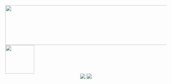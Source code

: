 <div align="center">
  <img width="800px" height="125px" src="github.com/kydyrmyshov107"/>
</div>

<a href="https://github.com/Elkhan2003">
  <img height="90" src="https://readme-typing-svg.herokuapp.com?color=D7D9D2&lines=Just+Frontend+Developer"/>
</a>


<div align="center">
    <img src="https://skillicons.dev/icons?i=javascript,typescript,firebase,nextjs,react,bootstrap,mui,html,css,vscode,github,figma,tailwind,git,vite,rtkquery" />
    
   <img src="https://skillicons.dev/icons?i=scss,styledcomponents,redux,vercel" />
</div>


###
